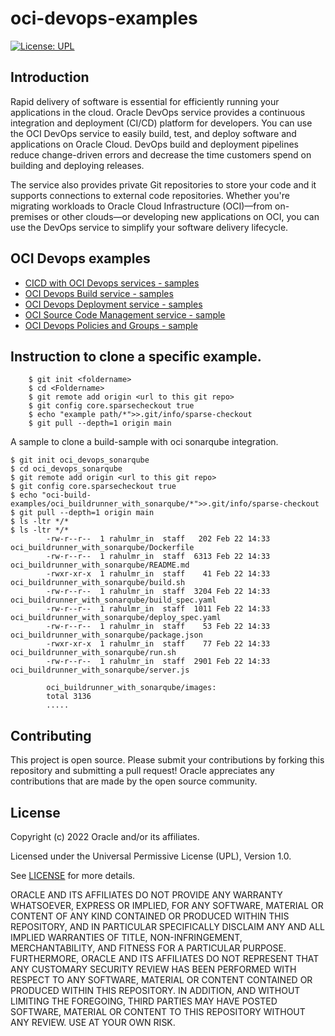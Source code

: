 # oci-devops-examples

[![License: UPL](https://img.shields.io/badge/license-UPL-green)](https://img.shields.io/badge/license-UPL-green) 


## Introduction

Rapid delivery of software is essential for efficiently running your applications in the cloud. Oracle DevOps service provides a continuous integration and deployment (CI/CD) platform for developers. You can use the OCI DevOps service to easily build, test, and deploy software and applications on Oracle Cloud. DevOps build and deployment pipelines reduce change-driven errors and decrease the time customers spend on building and deploying releases.

The service also provides private Git repositories to store your code and it supports connections to external code repositories. Whether you're migrating workloads to Oracle Cloud Infrastructure (OCI)—from on-premises or other clouds—or developing new applications on OCI, you can use the DevOps service to simplify your software delivery lifecycle.

## OCI Devops examples 

-   [CICD with OCI Devops services - samples](./oci-pipeline-examples/README.md)         
-   [OCI Devops Build service - samples](./oci-build-examples/README.md) 
-   [OCI Devops Deployment service - samples](./oci-deployment-examples/README.md) 
-   [OCI Source Code Management service - sample](./oci-coderepo-examples/README.md)
-   [OCI Devops Policies and Groups - sample](./oci-config-examples/README.md)

## Instruction to clone a specific example.

```
    $ git init <foldername> 
    $ cd <Foldername> 
    $ git remote add origin <url to this git repo>
    $ git config core.sparsecheckout true
    $ echo "example path/*">>.git/info/sparse-checkout
    $ git pull --depth=1 origin main
```

A sample to clone a build-sample with oci sonarqube integration.

    $ git init oci_devops_sonarqube
    $ cd oci_devops_sonarqube
    $ git remote add origin <url to this git repo>
    $ git config core.sparsecheckout true
    $ echo "oci-build-examples/oci_buildrunner_with_sonarqube/*">>.git/info/sparse-checkout
    $ git pull --depth=1 origin main
    $ ls -ltr */*
    $ ls -ltr */*
            -rw-r--r--  1 rahulmr_in  staff   202 Feb 22 14:33 oci_buildrunner_with_sonarqube/Dockerfile
            -rw-r--r--  1 rahulmr_in  staff  6313 Feb 22 14:33 oci_buildrunner_with_sonarqube/README.md
            -rwxr-xr-x  1 rahulmr_in  staff    41 Feb 22 14:33 oci_buildrunner_with_sonarqube/build.sh
            -rw-r--r--  1 rahulmr_in  staff  3204 Feb 22 14:33 oci_buildrunner_with_sonarqube/build_spec.yaml
            -rw-r--r--  1 rahulmr_in  staff  1011 Feb 22 14:33 oci_buildrunner_with_sonarqube/deploy_spec.yaml
            -rw-r--r--  1 rahulmr_in  staff    53 Feb 22 14:33 oci_buildrunner_with_sonarqube/package.json
            -rwxr-xr-x  1 rahulmr_in  staff    77 Feb 22 14:33 oci_buildrunner_with_sonarqube/run.sh
            -rw-r--r--  1 rahulmr_in  staff  2901 Feb 22 14:33 oci_buildrunner_with_sonarqube/server.js

            oci_buildrunner_with_sonarqube/images:
            total 3136
            .....

## Contributing
This project is open source.  Please submit your contributions by forking this repository and submitting a pull request!  Oracle appreciates any contributions that are made by the open source community.

## License
Copyright (c) 2022 Oracle and/or its affiliates.

Licensed under the Universal Permissive License (UPL), Version 1.0.

See [LICENSE](LICENSE) for more details.

ORACLE AND ITS AFFILIATES DO NOT PROVIDE ANY WARRANTY WHATSOEVER, EXPRESS OR IMPLIED, FOR ANY SOFTWARE, MATERIAL OR CONTENT OF ANY KIND CONTAINED OR PRODUCED WITHIN THIS REPOSITORY, AND IN PARTICULAR SPECIFICALLY DISCLAIM ANY AND ALL IMPLIED WARRANTIES OF TITLE, NON-INFRINGEMENT, MERCHANTABILITY, AND FITNESS FOR A PARTICULAR PURPOSE.  FURTHERMORE, ORACLE AND ITS AFFILIATES DO NOT REPRESENT THAT ANY CUSTOMARY SECURITY REVIEW HAS BEEN PERFORMED WITH RESPECT TO ANY SOFTWARE, MATERIAL OR CONTENT CONTAINED OR PRODUCED WITHIN THIS REPOSITORY. IN ADDITION, AND WITHOUT LIMITING THE FOREGOING, THIRD PARTIES MAY HAVE POSTED SOFTWARE, MATERIAL OR CONTENT TO THIS REPOSITORY WITHOUT ANY REVIEW. USE AT YOUR OWN RISK. 
